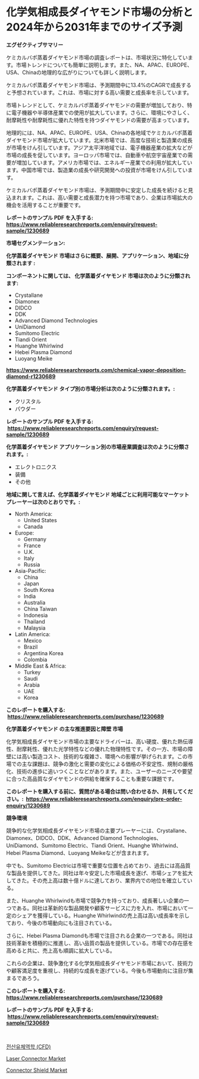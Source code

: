 <p><h1>化学気相成長ダイヤモンド市場の分析と2024年から2031年までのサイズ予測</h1></p><p><strong>エグゼクティブサマリー</strong></p>
<p><p>ケミカルバポ蒸着ダイヤモンド市場の調査レポートは、市場状況に特化しています。市場トレンドについても簡単に説明します。また、NA、APAC、EUROPE、USA、Chinaの地理的な広がりについても詳しく説明します。</p><p>ケミカルバポ蒸着ダイヤモンド市場は、予測期間中に13.4%のCAGRで成長すると予想されています。これは、市場に対する高い需要と成長率を示しています。</p><p>市場トレンドとして、ケミカルバポ蒸着ダイヤモンドの需要が増加しており、特に電子機器や半導体産業での使用が拡大しています。さらに、環境にやさしく、耐摩耗性や耐摩耗性に優れた特性を持つダイヤモンドの需要が高まっています。</p><p>地理的には、NA、APAC、EUROPE、USA、Chinaの各地域でケミカルバポ蒸着ダイヤモンド市場が拡大しています。北米市場では、高度な技術と製造業の成長が市場をけん引しています。アジア太平洋地域では、電子機器産業の拡大などが市場の成長を促しています。ヨーロッパ市場では、自動車や航空宇宙産業での需要が増加しています。アメリカ市場では、エネルギー産業での利用が拡大しています。中国市場では、製造業の成長や研究開発への投資が市場をけん引しています。</p><p>ケミカルバポ蒸着ダイヤモンド市場は、予測期間中に安定した成長を続けると見込まれます。これは、高い需要と成長潜力を持つ市場であり、企業は市場拡大の機会を活用することが重要です。</p></p>
<p><strong>レポートのサンプル PDF を入手する: <a href="https://www.reliableresearchreports.com/enquiry/request-sample/1230689">https://www.reliableresearchreports.com/enquiry/request-sample/1230689</a></strong></p>
<p><strong>市場セグメンテーション:</strong></p>
<p><strong> 化学蒸着ダイヤモンド 市場はさらに概要、展開、アプリケーション、地域に分類されます :</strong></p>
<p><strong>コンポーネントに関しては、 化学蒸着ダイヤモンド 市場は次のように分類されます: &nbsp;</strong></p>
<p><ul><li>Crystallane</li><li>Diamonex</li><li>DIDCO</li><li>DDK</li><li>Advanced Diamond Technologies</li><li>UniDiamond</li><li>Sumitomo Electric</li><li>Tiandi Orient</li><li>Huanghe Whirlwind</li><li>Hebei Plasma Diamond</li><li>Luoyang Meike</li></ul></p>
<p><strong><a href="https://www.reliableresearchreports.com/chemical-vapor-deposition-diamond-r1230689">https://www.reliableresearchreports.com/chemical-vapor-deposition-diamond-r1230689</a></strong></p>
<p><strong> 化学蒸着ダイヤモンド タイプ別の市場分析は次のように分類されます。:</strong></p>
<p><ul><li>クリスタル</li><li>パウダー</li></ul></p>
<p><strong>レポートのサンプル PDF を入手する: &nbsp;<a href="https://www.reliableresearchreports.com/enquiry/request-sample/1230689">https://www.reliableresearchreports.com/enquiry/request-sample/1230689</a></strong></p>
<p><strong> 化学蒸着ダイヤモンド アプリケーション別の市場産業調査は次のように分類されます。:</strong></p>
<p><ul><li>エレクトロニクス</li><li>装備</li><li>その他</li></ul></p>
<p><strong>地域に関して言えば、化学蒸着ダイヤモンド 地域ごとに利用可能なマーケットプレーヤーは次のとおりです。:</strong></p>
<p><ul>
    <li>
        North America:
        <ul>
            <li>United States</li>
            <li>Canada</li>
        </ul>
    </li>
    <li>
        Europe:
        <ul>
            <li>Germany</li>
            <li>France</li>
            <li>U.K.</li>
            <li>Italy</li>
            <li>Russia</li>
        </ul>
    </li>
    <li>
        Asia-Pacific:
        <ul>
            <li>China</li>
            <li>Japan</li>
            <li>South Korea</li>
            <li>India</li>
            <li>Australia</li>
            <li>China Taiwan</li>
            <li>Indonesia</li>
            <li>Thailand</li>
            <li>Malaysia</li>
        </ul>
    </li>
    <li>
        Latin America:
        <ul>
            <li>Mexico</li>
            <li>Brazil</li>
            <li>Argentina Korea</li>
            <li>Colombia</li>
        </ul>
    </li>
    <li>
        Middle East & Africa:
        <ul>
            <li>Turkey</li>
            <li>Saudi</li>
            <li>Arabia</li>
            <li>UAE</li>
            <li>Korea</li>
        </ul>
    </li>
    </ul></p>
<p><strong>このレポートを購入する: &nbsp;<a href="https://www.reliableresearchreports.com/purchase/1230689">https://www.reliableresearchreports.com/purchase/1230689</a></strong></p>
<p><strong>化学蒸着ダイヤモンド の主な推進要因と障壁 市場</strong></p>
<p><p>化学気相成長ダイヤモンド市場の主要なドライバーは、高い硬度、優れた熱伝導性、耐摩耗性、優れた光学特性などの優れた物理特性です。その一方、市場の障壁には高い製造コスト、技術的な複雑さ、環境への影響が挙げられます。この市場での主な課題は、競争の激化と需要の変化による価格の不安定性、規制の厳格化、技術の進歩に追いつくことなどがあります。また、ユーザーのニーズや要望に合った高品質なダイヤモンドの供給を確保することも重要な課題です。</p></p>
<p><strong>このレポートを購入する前に、質問がある場合は問い合わせるか、共有してください。:&nbsp; <a href="https://www.reliableresearchreports.com/enquiry/pre-order-enquiry/1230689">https://www.reliableresearchreports.com/enquiry/pre-order-enquiry/1230689</a></strong></p>
<p><strong>競争環境</strong></p>
<p><p>競争的な化学気相成長ダイヤモンド市場の主要プレーヤーには、Crystallane、Diamonex、DIDCO、DDK、Advanced Diamond Technologies、UniDiamond、Sumitomo Electric、Tiandi Orient、Huanghe Whirlwind、Hebei Plasma Diamond、Luoyang Meikeなどが含まれます。</p><p>中でも、Sumitomo Electricは市場で重要な位置を占めており、過去には高品質な製品を提供してきた。同社は年々安定した市場成長を遂げ、市場シェアを拡大してきた。その売上高は数十億ドルに達しており、業界内での地位を確立している。</p><p>また、Huanghe Whirlwindも市場で競争力を持っており、成長著しい企業の一つである。同社は革新的な製品開発や顧客サービスに力を入れ、市場において一定のシェアを獲得している。Huanghe Whirlwindの売上高は高い成長率を示しており、今後の市場動向にも注目されている。</p><p>さらに、Hebei Plasma Diamondも市場で注目される企業の一つである。同社は技術革新を積極的に推進し、高い品質の製品を提供している。市場での存在感を高めると共に、売上高も順調に拡大している。</p><p>これらの企業は、競争激化する化学気相成長ダイヤモンド市場において、技術力や顧客満足度を重視し、持続的な成長を遂げている。今後も市場動向に注目が集まるであろう。</p></p>
<p><strong>このレポートを購入する: &nbsp; <a href="https://www.reliableresearchreports.com/purchase/1230689">https://www.reliableresearchreports.com/purchase/1230689</a></strong></p>
<p><strong>レポートのサンプル PDF を入手する: &nbsp;<a href="https://www.reliableresearchreports.com/enquiry/request-sample/1230689">https://www.reliableresearchreports.com/enquiry/request-sample/1230689</a></strong><strong></strong></p>
<p>&nbsp;</p>
<p><p><a href="https://github.com/GabrielBlanda5656/Market-Research-Report-List-1/blob/main/769403528806.md">전산유체역학 (CFD)</a></p><p><a href="https://www.linkedin.com/pulse/laser-connector-market-trends-forecast-competitive-analysis-2031-vtzpf?trackingId=XpYZvBncQhc5OQPJAy7JQA%3D%3D">Laser Connector Market</a></p><p><a href="https://www.linkedin.com/pulse/connector-shield-market-size-outlook-forecast-2024-2031-insightra-jasmf?trackingId=5qWiUzbWZY%2FadgZy1C%2FiuA%3D%3D">Connector Shield Market</a></p></p>